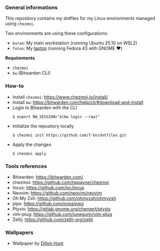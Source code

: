 ### General informations

This repository contains my dotfiles for my Linux environments managed using `chezmoi`.

Two environments are using these configurations:
  - `buran`: My main workstation (running Ubuntu 25.10 on WSL2)
  - `foton`: My [laptop](https://www.lenovo.com/us/en/p/laptops/thinkpad/thinkpadp/thinkpad-p14s-gen-5-14-inch-intel-mobile-workstation/len101t0106) (running Fedora 43 with GNOME :heart:)

**Requirements**

* `chezmoi`
* `bw` (Bitwarden CLI)

### How-to

* Install `chezmoi`: https://www.chezmoi.io/install/
* Install `bw`: https://bitwarden.com/help/cli/#download-and-install
* Login to Bitwarden with the CLI
  ```shell
  $ export BW_SESSION="$(bw login --raw)"
  ```
* Initialize the repository locally
  ```shell
  $ chezmoi init https://github.com/f-bn/dotfiles.git
  ```
* Apply the changes
  ```shell
  $ chezmoi apply
  ```

### Tools references

- Bitwarden: https://bitwarden.com/
- chezmoi: https://github.com/twpayne/chezmoi
- Incus: https://github.com/lxc/incus
- Neovim: https://github.com/neovim/neovim
- Oh My Zsh: https://github.com/ohmyzsh/ohmyzsh
- pipx: https://github.com/pypa/pipx
- Ptyxis: https://gitlab.gnome.org/chergert/ptyxis
- vim-plug: https://github.com/junegunn/vim-plug
- Zellij: https://github.com/zellij-org/zellij

### Wallpapers

- Wallpaper by [Dillon Hunt](https://photography.dillon-hunt.com)
